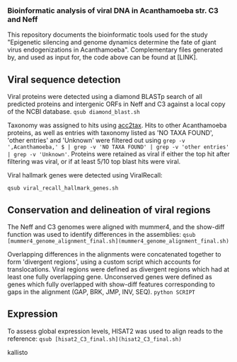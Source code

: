 ### Bioinformatic analysis of viral DNA in Acanthamoeba str. C3 and Neff

This repository documents the bioinformatic tools used for the study "Epigenetic silencing and genome dynamics determine the fate of giant virus endogenizations in Acanthamoeba". Complementary files generated by, and used as input for, the code above can be found at [LINK].

## Viral sequence detection

Viral proteins were detected using a diamond BLASTp search of all predicted proteins and intergenic ORFs in Neff and C3 against a local copy of the NCBI database. `qsub diamond_blast.sh`

Taxonomy was assigned to hits using [acc2tax](https://github.com/richardmleggett/acc2tax). Hits to other Acanthamoeba proteins, as well as entries with taxonomy listed as 'NO TAXA FOUND', 'other entries' and 'Unknown' were filtered out using `grep -v ',Acanthamoeba,' $ | grep -v 'NO TAXA FOUND' | grep -v 'other entries' | grep -v 'Unknown'`. Proteins were retained as viral if either the top hit after filtering was viral, or if at least 5/10 top blast hits were viral.

Viral hallmark genes were detected using ViralRecall:

`qsub viral_recall_hallmark_genes.sh`

## Conservation and delineation of viral regions

The Neff and C3 genomes were aligned with mummer4, and the show-diff function was used to identify differences in the assemblies:
`qsub [mummer4_genome_alignment_final.sh](mummer4_genome_alignment_final.sh)`

Overlapping differences in the alignments were concatenated together to form 'divergent regions', using a custom script which accounts for translocations. Viral regions were defined as divergent regions which had at least one fully overlapping gene. Unconserved genes were defined as genes which fully overlapped with show-diff features corresponding to gaps in the alignment (GAP, BRK, JMP, INV, SEQ).
`python SCRIPT`

## Expression

To assess global expression levels, HISAT2 was used to align reads to the reference:
`qsub [hisat2_C3_final.sh](hisat2_C3_final.sh)`

kallisto
